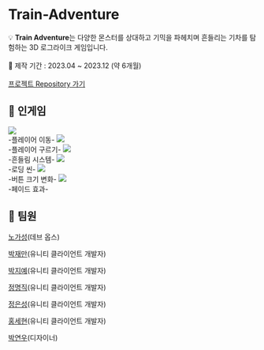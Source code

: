 # Train-Adventure

💡 **Train Adventure**는 다양한 몬스터를 상대하고 기믹을 파헤치며 흔들리는 기차를 탐험하는 3D 로그라이크 게임입니다.<br>
<br>
📆 제작 기간 : 2023.04 ~ 2023.12 (약 6개월)<br>
<br>
[프로젝트 Repository 가기](https://github.com/Train-Adventure-Endless-Challenge/Train-Adventure)
## 🔎 인게임

<img src="Docs/플레이어 이동.gif">
<br>
-플레이어 이동-

<img src="Docs/플레이어 구르기.gif">
<br>
-플레이어 구르기-

<img src="Docs/흔들림 시스템.gif">
<br>
-흔들림 시스템-

<img src="Docs/로딩씬.gif">
<br>
-로딩 씬-

<img src="Docs/UI 크기 변화.gif">
<br>
-버튼 크기 변화-

<img src="Docs/페이드 효과.gif">
<br>
-페이드 효과-

## 👥 팀원
[노가성](https://github.com/NohGaSeong)(데브 옵스)

[박재만](https://github.com/qkrwoaks)(유니티 클라이언트 개발자)

[박지예](https://github.com/jiye-stingray)(유니티 클라이언트 개발자)

[정명직](https://github.com/wjdaudwlr)(유니티 클라이언트 개발자)

[정은성](https://github.com/JungEunseong)(유니티 클라이언트 개발자)

[홍세현](https://github.com/hongsehyeon)(유니티 클라이언트 개발자)

[박연우](https://github.com/Yeonwoo05)(디자이너)
